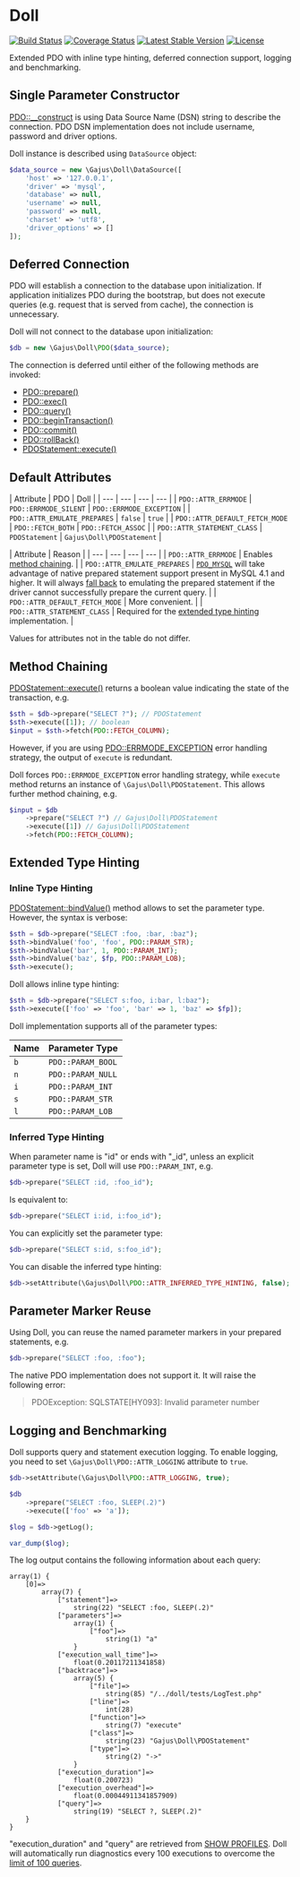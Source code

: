 # Doll

[![Build Status](https://travis-ci.org/gajus/doll.png?branch=master)](https://travis-ci.org/gajus/doll)
[![Coverage Status](https://coveralls.io/repos/gajus/doll/badge.png?branch=master)](https://coveralls.io/r/gajus/doll?branch=master)
[![Latest Stable Version](https://poser.pugx.org/gajus/doll/version.png)](https://packagist.org/packages/gajus/doll)
[![License](https://poser.pugx.org/gajus/doll/license.png)](https://packagist.org/packages/gajus/doll)

Extended PDO with inline type hinting, deferred connection support, logging and benchmarking.

## Single Parameter Constructor

[PDO::__construct](http://uk3.php.net/manual/en/pdo.construct.php) is using Data Source Name (DSN) string to describe the connection. PDO DSN implementation does not include username, password and driver options.

Doll instance is described using `DataSource` object:

```php
$data_source = new \Gajus\Doll\DataSource([
    'host' => '127.0.0.1',
    'driver' => 'mysql',
    'database' => null,
    'username' => null,
    'password' => null,
    'charset' => 'utf8',
    'driver_options' => []
]);
```

## Deferred Connection

PDO will establish a connection to the database upon initialization. If application initializes PDO during the bootstrap, but does not execute queries (e.g. request that is served from cache), the connection is unnecessary.

Doll will not connect to the database upon initialization:

```php
$db = new \Gajus\Doll\PDO($data_source);
```

The connection is deferred until either of the following methods are invoked:

* [PDO::prepare()](http://php.net/manual/en/pdo.prepare.php)
* [PDO::exec()](http://php.net/manual/en/pdo.exec.php)
* [PDO::query()](http://php.net/manual/en/pdo.query.php)
* [PDO::beginTransaction()](http://php.net/manual/en/pdo.begintransaction.php)
* [PDO::commit()](http://php.net/manual/en/pdo.commit.php)
* [PDO::rollBack()](http://php.net/manual/en/pdo.rollback.php)
* [PDOStatement::execute()](http://php.net/manual/en/pdostatement.execute.php)

## Default Attributes

| Attribute | PDO | Doll |
| --- | --- | --- | --- |
| `PDO::ATTR_ERRMODE` | `PDO::ERRMODE_SILENT` | `PDO::ERRMODE_EXCEPTION` |
| `PDO::ATTR_EMULATE_PREPARES` | `false` | `true` |
| `PDO::ATTR_DEFAULT_FETCH_MODE` | `PDO::FETCH_BOTH` | `PDO::FETCH_ASSOC` |
| `PDO::ATTR_STATEMENT_CLASS` | `PDOStatement` | `Gajus\Doll\PDOStatement` |

| Attribute | Reason |
| --- | --- | --- | --- |
| `PDO::ATTR_ERRMODE` | Enables [method chaining](#method-chaining). |
| `PDO::ATTR_EMULATE_PREPARES` | [`PDO_MYSQL`](http://php.net/manual/en/ref.pdo-mysql.php) will take advantage of native prepared statement support present in MySQL 4.1 and higher. It will always [fall back](http://lt1.php.net/manual/en/pdo.setattribute.php) to emulating the prepared statement if the driver cannot successfully prepare the current query. |
| `PDO::ATTR_DEFAULT_FETCH_MODE` | More convenient. |
| `PDO::ATTR_STATEMENT_CLASS` | Required for the [extended type hinting](#extended-type-hinting) implementation. |

Values for attributes not in the table do not differ.

## Method Chaining

[PDOStatement::execute()](http://www.php.net/manual/en/pdostatement.execute.php) returns a boolean value indicating the state of the transaction, e.g.

```php
$sth = $db->prepare("SELECT ?"); // PDOStatement
$sth->execute([1]); // boolean
$input = $sth->fetch(PDO::FETCH_COLUMN);
```

However, if you are using [PDO::ERRMODE_EXCEPTION](http://uk1.php.net/manual/en/pdo.error-handling.php) error handling strategy, the output of `execute` is redundant.

Doll forces `PDO::ERRMODE_EXCEPTION` error handling strategy, while `execute` method returns an instance of `\Gajus\Doll\PDOStatement`. This allows further method chaining, e.g.

```php
$input = $db
    ->prepare("SELECT ?") // Gajus\Doll\PDOStatement
    ->execute([1]) // Gajus\Doll\PDOStatement
    ->fetch(PDO::FETCH_COLUMN);
```

## Extended Type Hinting

### Inline Type Hinting

[PDOStatement::bindValue()](http://php.net/manual/en/pdostatement.bindvalue.php) method allows to set the parameter type. However, the syntax is verbose:

```php
$sth = $db->prepare("SELECT :foo, :bar, :baz");
$sth->bindValue('foo', 'foo', PDO::PARAM_STR);
$sth->bindValue('bar', 1, PDO::PARAM_INT);
$sth->bindValue('baz', $fp, PDO::PARAM_LOB);
$sth->execute();
```

Doll allows inline type hinting:

```php
$sth = $db->prepare("SELECT s:foo, i:bar, l:baz");
$sth->execute(['foo' => 'foo', 'bar' => 1, 'baz' => $fp]);
```

Doll implementation supports all of the parameter types:

|Name|Parameter Type|
|---|---|
|`b`|`PDO::PARAM_BOOL`|
|`n`|`PDO::PARAM_NULL`|
|`i`|`PDO::PARAM_INT`|
|`s`|`PDO::PARAM_STR`|
|`l`|`PDO::PARAM_LOB`|

### Inferred Type Hinting

When parameter name is "id" or ends with "_id", unless an explicit parameter type is set, Doll will use `PDO::PARAM_INT`, e.g.

```php
$db->prepare("SELECT :id, :foo_id");
```

Is equivalent to:

```php
$db->prepare("SELECT i:id, i:foo_id");
```

You can explicitly set the parameter type:

```php
$db->prepare("SELECT s:id, s:foo_id");
```

You can disable the inferred type hinting:

```php
$db->setAttribute(\Gajus\Doll\PDO::ATTR_INFERRED_TYPE_HINTING, false);
```

## Parameter Marker Reuse

Using Doll, you can reuse the named parameter markers in your prepared statements, e.g.

```php
$db->prepare("SELECT :foo, :foo");
```

The native PDO implementation does not support it. It will raise the following error:

> PDOException: SQLSTATE[HY093]: Invalid parameter number

## Logging and Benchmarking

Doll supports query and statement execution logging. To enable logging, you need to set `\Gajus\Doll\PDO::ATTR_LOGGING` attribute to `true`.

```php
$db->setAttribute(\Gajus\Doll\PDO::ATTR_LOGGING, true);

$db
    ->prepare("SELECT :foo, SLEEP(.2)")
    ->execute(['foo' => 'a']);

$log = $db->getLog();

var_dump($log);
```

The log output contains the following information about each query:

```
array(1) {
    [0]=>
        array(7) {
            ["statement"]=>
                string(22) "SELECT :foo, SLEEP(.2)"
            ["parameters"]=>
                array(1) {
                    ["foo"]=>
                        string(1) "a"
                }
            ["execution_wall_time"]=>
                float(0.20117211341858)
            ["backtrace"]=>
                array(5) {
                    ["file"]=>
                        string(85) "/../doll/tests/LogTest.php"
                    ["line"]=>
                        int(28)
                    ["function"]=>
                        string(7) "execute"
                    ["class"]=>
                        string(23) "Gajus\Doll\PDOStatement"
                    ["type"]=>
                        string(2) "->"
                }
            ["execution_duration"]=>
                float(0.200723)
            ["execution_overhead"]=>
                float(0.00044911341857909)
            ["query"]=>
                string(19) "SELECT ?, SLEEP(.2)"
    }
}
```

"execution_duration" and "query" are retrieved from [SHOW PROFILES](http://dev.mysql.com/doc/refman/5.0/en/show-profiles.html). Doll will automatically run diagnostics every 100 executions to overcome the [limit of 100 queries](http://dev.mysql.com/doc/refman/5.6/en/show-profile.html).